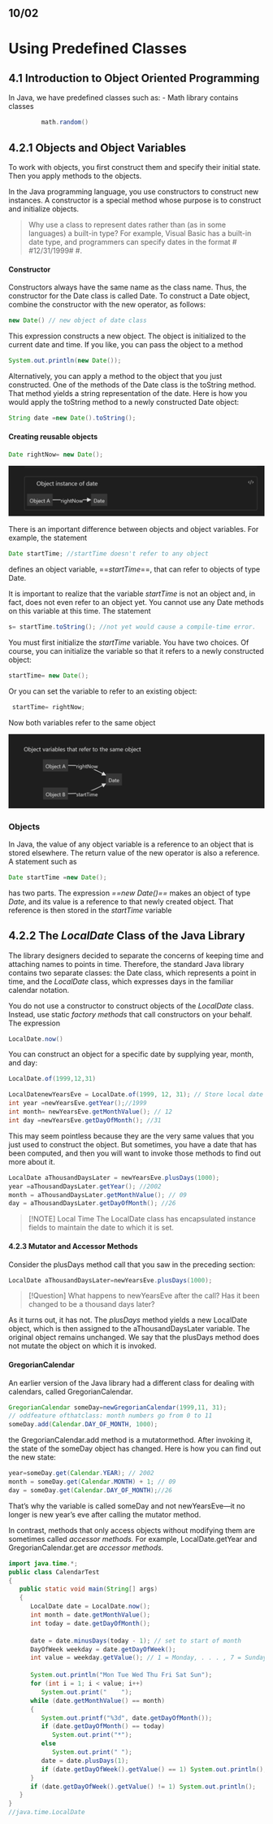 ## 10/02
# Using Predefined Classes
## 4.1 Introduction to Object Oriented Programming
In Java, we have predefined classes such as:
		- Math library contains classes
``` java
		 math.random()
 ```


## 4.2.1 Objects and Object Variables
To work with objects, you first construct them and specify their initial state. Then you apply methods to the objects.

In the Java programming language, you use constructors to construct new instances. A constructor is a special method whose purpose is to construct and initialize objects.

> Why use a class to represent dates rather than (as in some languages) a built-in type? For example, Visual Basic has a built-in date type, and programmers can specify dates in the format # #12/31/1999# #.

#### Constructor
Constructors always have the same name as the class name. Thus, the constructor for the Date class is called Date. To construct a Date object, combine the constructor with the new operator, as follows:

```java
new Date() // new object of date class

```

This expression constructs a new object. The object is initialized to the current date and time. If you like, you can pass the object to a method

```java
System.out.println(new Date());
```

Alternatively, you can apply a method to the object that you just constructed. One of the methods of the Date class is the toString method. That method yields a string representation of the date. Here is how you would apply the toString method to a newly constructed Date object:

```java
String date =new Date().toString();
```

#### Creating reusable objects

```java
Date rightNow= new Date();
```

![Objects Instances](../images/object-instance.png)

There is an important difference between objects and object variables. For example, the statement 
```java
Date startTime; //startTime doesn't refer to any object 
```


defines an object variable, ==*startTime*==, that can refer to objects of type Date. 

It is important to realize that the variable *startTime* is not an object and, in fact, does not even refer to an object yet. You cannot use any Date methods on this variable at this time. The statement 
```java
s= startTime.toString(); //not yet would cause a compile-time error. 
```

You must first initialize the *startTime* variable. You have two choices. 
Of course, you can initialize the variable so that it refers to a newly constructed object: 
```java
startTime= new Date();
```

Or you can set the variable to refer to an existing object: 
```java
 startTime= rightNow; 
```

Now both variables refer to the same object


![Objects  Variables](../images/objects-variables.png)

### Objects
In Java, the value of any object variable is a reference to an object that is stored elsewhere. The return value of the new operator is also a reference. A statement such as 

```java
Date startTime =new Date(); 
```

has two parts. The expression *==new Date()==* makes an object of type *Date*, and its value is a reference to that newly created object. That reference is then stored in the *startTime* variable


## 4.2.2 The *LocalDate* Class of the Java Library

The library designers decided to separate the concerns of keeping time and attaching names to points in time. Therefore, the standard Java library contains two separate classes: the Date class, which represents a point in time, and the *LocalDate* class, which expresses days in the familiar calendar notation.

You do not use a constructor to construct objects of the *LocalDate* class. Instead, use static *factory methods* that call constructors on your behalf. The expression 

```java
LocalDate.now()
```
You can construct an object for a specific date by supplying year, month, and day: 
```java
LocalDate.of(1999,12,31)
```

```java
LocalDatenewYearsEve = LocalDate.of(1999, 12, 31); // Store local date
int year =newYearsEve.getYear();//1999 
int month= newYearsEve.getMonthValue(); // 12 
int day =newYearsEve.getDayOfMonth(); //31
```

This may seem pointless because they are the very same values that you just used to construct the object. But sometimes, you have a date that has been computed, and then you will want to invoke those methods to find out more about it.

```java
LocalDate aThousandDaysLater = newYearsEve.plusDays(1000); 
year =aThousandDaysLater.getYear(); //2002 
month = aThousandDaysLater.getMonthValue(); // 09 
day = aThousandDaysLater.getDayOfMonth(); //26
```



> [!NOTE] Local Time
> The LocalDate class has encapsulated instance fields to maintain the date to which it is set.

#### 4.2.3 Mutator and Accessor Methods

Consider the plusDays method call that you saw in the preceding section: 
```java
LocalDate aThousandDaysLater=newYearsEve.plusDays(1000);

```

> [!Question]
> What happens to newYearsEve after the call? 
> Has it been changed to be a thousand days later? 

As it turns out, it has not. The *plusDays* method yields a new LocalDate object, which is then assigned to the aThousandDaysLater variable. The original object remains unchanged. We say that the plusDays method does not mutate the object on which it is invoked.

#### GregorianCalendar

An earlier version of the Java library had a different class for dealing with calendars, called GregorianCalendar.

```java
GregorianCalendar someDay=newGregorianCalendar(1999,11, 31); 
// oddfeature ofthatclass: month numbers go from 0 to 11
someDay.add(Calendar.DAY_OF_MONTH, 1000);

```
the GregorianCalendar.add method is a mutatormethod. After invoking it, the state of the someDay object has changed. Here is how you can find out the new state:

```java
year=someDay.get(Calendar.YEAR); // 2002 
month = someDay.get(Calendar.MONTH) + 1; // 09 
day = someDay.get(Calendar.DAY_OF_MONTH);//26 
```

That’s why the variable is called someDay and not newYearsEve—it no longer is new year’s eve after calling the mutator method.

In contrast, methods that only access objects without modifying them are sometimes called *accessor methods.* For example, LocalDate.getYear and GregorianCalendar.get are *accessor methods.*

```java
import java.time.*;
public class CalendarTest
{
   public static void main(String[] args)
   {
      LocalDate date = LocalDate.now();
      int month = date.getMonthValue();
      int today = date.getDayOfMonth();

      date = date.minusDays(today - 1); // set to start of month
      DayOfWeek weekday = date.getDayOfWeek();
      int value = weekday.getValue(); // 1 = Monday, . . . , 7 = Sunday

      System.out.println("Mon Tue Wed Thu Fri Sat Sun");
      for (int i = 1; i < value; i++)
         System.out.print("    ");
      while (date.getMonthValue() == month)
      {
         System.out.printf("%3d", date.getDayOfMonth());
         if (date.getDayOfMonth() == today)
            System.out.print("*");
         else
            System.out.print(" ");
         date = date.plusDays(1);
         if (date.getDayOfWeek().getValue() == 1) System.out.println();
      }
      if (date.getDayOfWeek().getValue() != 1) System.out.println();
   }
}
//java.time.LocalDate
```
